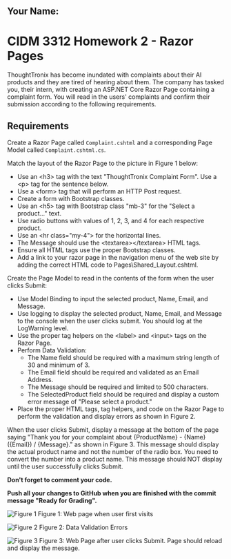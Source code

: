 ## Your Name:

# CIDM 3312 Homework 2 - Razor Pages
ThoughtTronix has become inundated with complaints about their AI products and they are tired of hearing about them. The company has tasked you, their intern, with creating an ASP.NET Core Razor Page containing a complaint form. You will read in the users' complaints and confirm their submission according to the following requirements.

## Requirements
Create a Razor Page called `Complaint.cshtml` and a corresponding Page Model called `Complaint.cshtml.cs`.

Match the layout of the Razor Page to the picture in Figure 1 below:
  - Use an &lt;h3&gt; tag with the text "ThoughtTronix Complaint Form". Use a &lt;p&gt; tag for the sentence below.
  - Use a &lt;form&gt; tag that will perform an HTTP Post request.
  - Create a form with Bootstrap classes.
  - Use an &lt;h5&gt; tag with Bootstrap class "mb-3" for the "Select a product..." text.
  - Use radio buttons with values of 1, 2, 3, and 4 for each respective product.
  - Use an &lt;hr class="my-4"&gt; for the horizontal lines.
  - The Message should use the &lt;textarea&gt;&lt;/textarea&gt; HTML tags.
  - Ensure all HTML tags use the proper Bootstrap classes.
  - Add a link to your razor page in the navigation menu of the web site by adding the correct HTML code to Pages\Shared\_Layout.cshtml.

Create the Page Model to read in the contents of the form when the user clicks Submit:
  - Use Model Binding to input the selected product, Name, Email, and Message.
  - Use logging to display the selected product, Name, Email, and Message to the console when the user clicks submit. You should log at the LogWarning level.
  - Use the proper tag helpers on the &lt;label&gt; and &lt;input&gt; tags on the Razor Page.
  - Perform Data Validation:
      - The Name field should be required with a maximum string length of 30 and minimum of 3.
      - The Email field should be required and validated as an Email Address.
      - The Message should be required and limited to 500 characters.
      - The SelectedProduct field should be required and display a custom error message of "Please select a product."
  - Place the proper HTML tags, tag helpers, and code on the Razor Page to perform the validation and display errors as shown in Figure 2.

When the user clicks Submit, display a message at the bottom of the page saying "Thank you for your complaint about {ProductName} - {Name} ({Email}) / {Message}." as shown in Figure 3. This message should display the actual product name and not the number of the radio box. You need to convert the number into a product name. This message should NOT display until the user successfully clicks Submit.

**Don't forget to comment your code.**


**Push all your changes to GitHub when you are finished with the commit message "Ready for Grading".**

![Figure 1](https://i.imgur.com/mg7WAPp.png)
Figure 1: Web page when user first visits

![Figure 2](https://i.imgur.com/nPeZa4u.png)
Figure 2: Data Validation Errors

![Figure 3](https://i.imgur.com/C9lUgqL.png)
Figure 3: Web Page after user clicks Submit. Page should reload and display the message.
